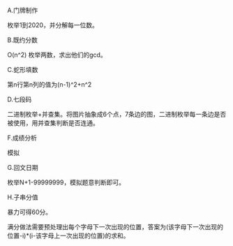 A.门牌制作

枚举1到2020，并分解每一位数。

B.既约分数

O(n^2) 枚举两数，求出他们的gcd。

C.蛇形填数

第n行第n列的值为(n-1)^2+n^2

D.七段码

二进制枚举+并查集。将图片抽象成6个点，7条边的图，二进制枚举每一条边是否被使用，用并查集判断是否连通。

F.成绩分析

模拟

G.回文日期

枚举N+1-99999999，模拟题意判断即可。

H.子串分值

暴力可得60分。

满分做法需要预处理出每个字母下一次出现的位置，答案为(该字母下一次出现的位置-i)*(i-该字母上一次出现的位置)的求和。

